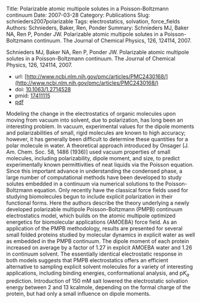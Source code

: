 Title: Polarizable atomic multipole solutes in a Poisson-Boltzmann continuum
Date: 2007-03-28
Category: Publications
Slug: schnieders2007polarizable
Tags: electrostatics, solvation, force_fields
Authors: Schnieders, Baker, Ren, Ponder
Summary: Schnieders MJ, Baker NA, Ren P, Ponder JW. Polarizable atomic multipole solutes in a Poisson-Boltzmann continuum. The Journal of Chemical Physics, 126, 124114, 2007. 

Schnieders MJ, Baker NA, Ren P, Ponder JW. Polarizable atomic multipole solutes in a Poisson-Boltzmann continuum. The Journal of Chemical Physics, 126, 124114, 2007. 

* url: [http://www.ncbi.nlm.nih.gov/pmc/articles/PMC2430168/](http://www.ncbi.nlm.nih.gov/pmc/articles/PMC2430168/)
* doi: [10.1063/1.2714528](http://dx.doi.org/10.1063/1.2714528)
* pmid: [17411115](http://www.ncbi.nlm.nih.gov/pubmed/17411115)
* [pdf](http://sobolevnrm.github.io/papers/schnieders2007polarizable.pdf)

Modeling the change in the electrostatics of organic molecules upon moving from vacuum into solvent, due to polarization, has long been an interesting problem. In vacuum, experimental values for the dipole moments and polarizabilities of small, rigid molecules are known to high accuracy; however, it has generally been difficult to determine these quantities for a polar molecule in water. A theoretical approach introduced by Onsager [J. Am. Chem. Soc. 58, 1486 (1936)] used vacuum properties of small molecules, including polarizability, dipole moment, and size, to predict experimentally known permittivities of neat liquids via the Poisson equation. Since this important advance in understanding the condensed phase, a large number of computational methods have been developed to study solutes embedded in a continuum via numerical solutions to the Poisson-Boltzmann equation. Only recently have the classical force fields used for studying biomolecules begun to include explicit polarization in their functional forms. Here the authors describe the theory underlying a newly developed polarizable multipole Poisson-Boltzmann (PMPB) continuum electrostatics model, which builds on the atomic multipole optimized energetics for biomolecular applications (AMOEBA) force field. As an application of the PMPB methodology, results are presented for several small folded proteins studied by molecular dynamics in explicit water as well as embedded in the PMPB continuum. The dipole moment of each protein increased on average by a factor of 1.27 in explicit AMOEBA water and 1.26 in continuum solvent. The essentially identical electrostatic response in both models suggests that PMPB electrostatics offers an efficient alternative to sampling explicit solvent molecules for a variety of interesting applications, including binding energies, conformational analysis, and p$K_a$ prediction. Introduction of 150 mM salt lowered the electrostatic solvation energy between 2 and 13 kcalmole, depending on the formal charge of the protein, but had only a small influence on dipole moments.
